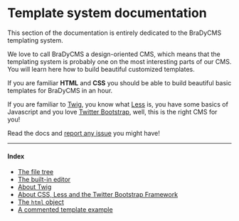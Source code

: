 # Template system documentation

This section of the documentation is entirely dedicated to the BraDyCMS templating system.

We love to call BraDyCMS a design-oriented CMS, which means that the templating system is
probably one on the most interesting parts of our CMS. You will learn here how to build
beautiful customized templates.

If you are familiar **HTML** and **CSS** you should be able to build beautiful basic templates 
for BraDyCMS in an hour.

If you are familiar to [Twig](http://twig.sensiolabs.org/doc/templates.html), you know what
[Less](http://lesscss.org/) is, you have some basics of Javascript and you love [Twitter Bootstrap](http://getbootstrap.com),
well, this is the right CMS for you!

Read the docs and [report any issue](https://github.com/jbogdani/BraDyCMS/issues) you might have!

----

#### Index

- [The file tree](#docs/read/tmpl_files)
- [The built-in editor](#docs/read/tmpl_editor)
- [About Twig](#docs/read/tmpl_twig)
- [About CSS, Less and the Twitter Bootstrap Framework](#docs/read/tmpl_less)
- [The `html` object](#docs/read/tmpl_html)
- [A commented template example](#docs/read/tmpl_example)